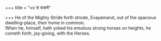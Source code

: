 +++
title = "०४ स चक्रमे"

+++
He of the Mighty Stride forth strode, Evayamarut, out of the spacious dwelling-place, their home in common.  
     When he, himself, hath yoked his emulous strong horses on heights, he cometh forth, joy-giving, with the Heroes.